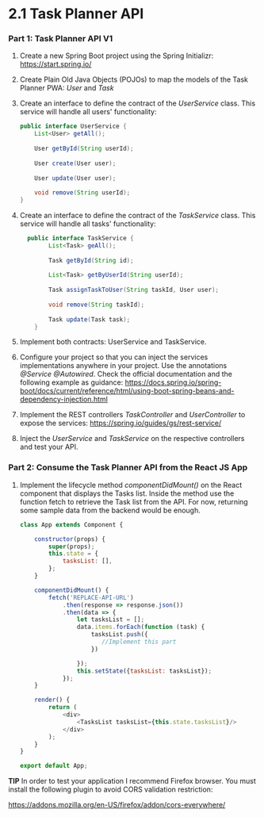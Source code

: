 # 2.1 Task Planner API

### Part 1: Task Planner API V1
1. Create a new Spring Boot project using the Spring Initializr: 
 https://start.spring.io/
2. Create Plain Old Java Objects (POJOs) to map the models of the Task Planner PWA: *User* and *Task*
3. Create an interface to define the contract of the *UserService* class. This service will handle all users' functionality:
    ```java
   public interface UserService {
        List<User> getAll();
        
        User getById(String userId);
        
        User create(User user);
        
        User update(User user);
        
        void remove(String userId);
    }
    ```
4. Create an interface to define the contract of the *TaskService* class. This service will handle all tasks' functionality:
    ```java
      public interface TaskService {
            List<Task> geAll();
            
            Task getById(String id);
            
            List<Task> getByUserId(String userId);
            
            Task assignTaskToUser(String taskId, User user);
            
            void remove(String taskId);
            
            Task update(Task task);
        }
    ```
5. Implement both contracts: UserService and TaskService.  

6. Configure your project so that you can inject the services implementations anywhere in your project. Use the annotations *@Service* *@Autowired*. Check the official documentation and the following example as guidance:
https://docs.spring.io/spring-boot/docs/current/reference/html/using-boot-spring-beans-and-dependency-injection.html

7. Implement the REST controllers *TaskController* and *UserController* to expose the services:
https://spring.io/guides/gs/rest-service/

8. Inject the *UserService* and *TaskService* on the respective controllers and test your API.

### Part 2: Consume the Task Planner API from the React JS App

1. Implement the lifecycle method *componentDidMount()* on the React component that displays the Tasks list. Inside the method use the function fetch to retrieve the Task list from the API. For now, returning some sample data from the backend would be enough.
    ```javascript
    class App extends Component {
    
        constructor(props) {
            super(props);
            this.state = {
                tasksList: [],
            };
        }

        componentDidMount() {
            fetch('REPLACE-API-URL')
                .then(response => response.json())
                .then(data => {
                    let tasksList = [];
                    data.items.forEach(function (task) {
                        tasksList.push({
                           //Implement this part
                        })
    
                    });
                    this.setState({tasksList: tasksList});
                });
        }

        render() {
            return (
                <div>
                    <TasksList tasksList={this.state.tasksList}/>
                </div>
            );
        }
    }

    export default App;
    ```

__TIP__ In order to test your application I recommend Firefox browser. You must install the following plugin to avoid CORS validation restriction:

 https://addons.mozilla.org/en-US/firefox/addon/cors-everywhere/
